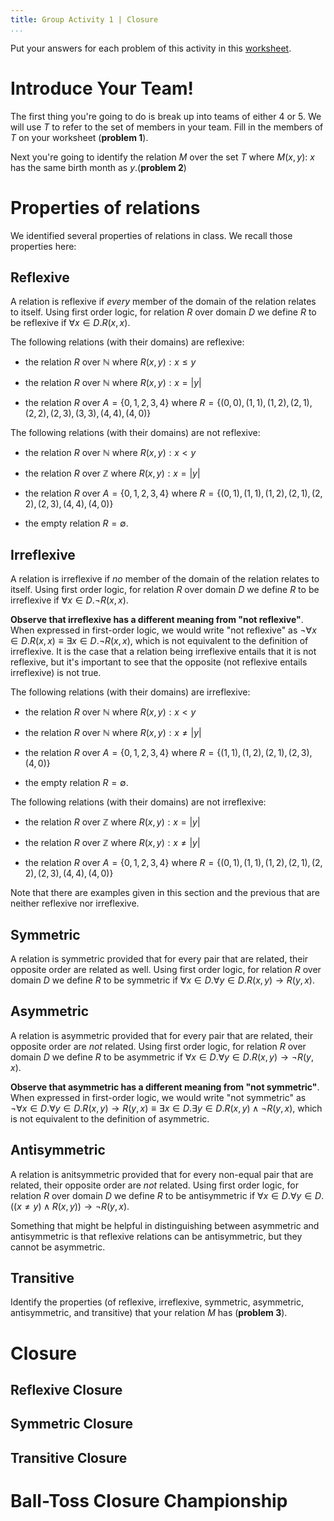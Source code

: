 ```yaml
---
title: Group Activity 1 | Closure
...
```


Put your answers for each problem of this activity in this [worksheet](/files/group2.pdf).

# Introduce Your Team!

The first thing you're going to do is break up into teams of either 4 or 5. We will use $T$ to refer to the set of members in your team. 
Fill in the members of $T$ on your worksheet (**problem 1**).


Next you're going to identify the relation $M$ over the set $T$ where $M(x,y):$ $x$ has the same birth month as $y$.(**problem 2**)



# Properties of relations

We identified several properties of relations in class. We recall those properties here:

## Reflexive

A relation is reflexive if *every* member of the domain of the relation relates to itself. Using first order logic, for relation $R$ over domain $D$ we define $R$ to be reflexive if $\forall x\in D. R(x,x)$.

The following relations (with their domains) are reflexive:

- the relation $R$ over $\mathbb{N}$ where $R(x,y): x \leq y$

- the relation $R$ over $\mathbb{N}$ where $R(x,y): x = |y|$

- the relation $R$ over $A=\big\{ 0, 1, 2, 3, 4 \big\}$ where $R = \big\{ (0,0), (1,1), (1,2), (2,1), (2,2), (2,3), (3,3), (4,4), (4,0) \big\}$

The following relations (with their domains) are not reflexive:

- the relation $R$ over $\mathbb{N}$ where $R(x,y): x \lt y$

- the relation $R$ over $\mathbb{Z}$ where $R(x,y): x = |y|$

- the relation $R$ over $A=\big\{ 0, 1, 2, 3, 4 \big\}$ where $R = \big\{ (0,1), (1,1), (1,2), (2,1), (2,2), (2,3), (4,4), (4,0) \big\}$

- the empty relation $R = \emptyset$.

## Irreflexive

A relation is irreflexive if *no* member of the domain of the relation relates to itself. Using first order logic, for relation $R$ over domain $D$ we define $R$ to be irreflexive if $\forall x\in D. \lnot R(x,x)$. 

**Observe that irreflexive has a different meaning from "not reflexive"**. When expressed in first-order logic, we would write "not reflexive" as $\lnot \forall x\in D. R(x,x) \equiv \exists x\in D. \lnot R(x,x)$, which is not equivalent to the definition of irreflexive. It is the case that a relation being irreflexive entails that it is not reflexive, but it's important to see that the opposite (not reflexive entails irreflexive) is not true.

The following relations (with their domains) are irreflexive:

- the relation $R$ over $\mathbb{N}$ where $R(x,y): x \lt y$

- the relation $R$ over $\mathbb{N}$ where $R(x,y): x \neq |y|$

- the relation $R$ over $A=\big\{ 0, 1, 2, 3, 4 \big\}$ where $R = \big\{ (1,1), (1,2), (2,1), (2,3), (4,0) \big\}$

- the empty relation $R = \emptyset$.


The following relations (with their domains) are not irreflexive:

- the relation $R$ over $\mathbb{Z}$ where $R(x,y): x = |y|$

- the relation $R$ over $\mathbb{Z}$ where $R(x,y): x \neq |y|$

- the relation $R$ over $A=\big\{ 0, 1, 2, 3, 4 \big\}$ where $R = \big\{ (0,1), (1,1), (1,2), (2,1), (2,2), (2,3), (4,4), (4,0) \big\}$

Note that there are examples given in this section and the previous that are neither reflexive nor irreflexive.

## Symmetric

A relation is symmetric provided that for every pair that are related, their opposite order are related as well. Using first order logic, for relation $R$ over domain $D$ we define $R$ to be symmetric if $\forall x\in D. \forall y \in D. R(x,y) \rightarrow R(y,x)$.



## Asymmetric

A relation is asymmetric provided that for every pair that are related, their opposite order are *not* related. Using first order logic, for relation $R$ over domain $D$ we define $R$ to be asymmetric if $\forall x\in D. \forall y \in D. R(x,y) \rightarrow \lnot R(y,x)$.

**Observe that asymmetric has a different meaning from "not symmetric"**. When expressed in first-order logic, we would write "not symmetric" as $\lnot \forall x\in D. \forall y \in D. R(x,y) \rightarrow R(y,x) \equiv \exists x\in D.\exists y\in D. R(x,y) \land \lnot R(y,x)$, which is not equivalent to the definition of asymmetric. 

## Antisymmetric

A relation is anitsymmetric provided that for every non-equal pair that are related, their opposite order are *not* related. Using first order logic, for relation $R$ over domain $D$ we define $R$ to be antisymmetric if $\forall x\in D. \forall y \in D. \big((x \neq y) \land R(x,y)\big) \rightarrow \lnot R(y,x)$.

Something that might be helpful in distinguishing between asymmetric and antisymmetric is that reflexive relations can be antisymmetric, but they cannot be asymmetric.

## Transitive


Identify the properties (of reflexive, irreflexive, symmetric, asymmetric, antisymmetric, and transitive) that your relation $M$ has (**problem 3**).

# Closure

## Reflexive Closure

## Symmetric Closure

## Transitive Closure

# Ball-Toss Closure Championship




